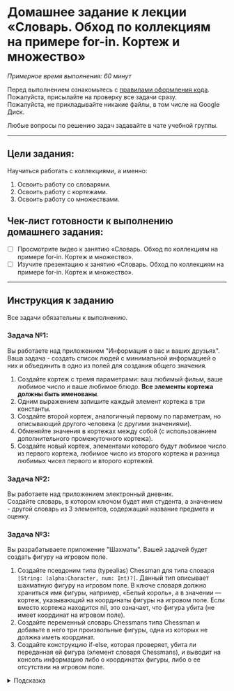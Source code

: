 # Домашнее задание к лекции «Словарь. Обход по коллекциям на примере for-in. Кортеж и множество»

_Примерное время выполнения: 60 минут_

Перед выполнением ознакомьтесь с [правилами оформления кода](https://github.com/netology-code/bios-2-homeworks/blob/master/swift-code-syle-guide.md).  
Пожалуйста, присылайте на проверку все задачи сразу.  
Пожалуйста, не прикладывайте никакие файлы, в том числе на Google Диск.

Любые вопросы по решению задач задавайте в чате учебной группы.

_______
## Цели задания:

Научиться работать с коллекциями, а именно:
1. Освоить работу со словарями.
2. Освоить работу с кортежами.
3. Освоить работу со множествами.

## Чек-лист готовности к выполнению домашнего задания:

- [ ] Просмотрите видео к занятию «Словарь. Обход по коллекциям на примере for-in. Кортеж и множество».
- [ ] Изучите презентацию к занятию «Словарь. Обход по коллекциям на примере for-in. Кортеж и множество».

----------------------

## Инструкция к заданию
Все задачи обязательны к выполнению.

### Задача №1:

Вы работаете над приложением "Информация о вас и ваших друзьях". Ваша задача - создать список людей с минимальной информацией о них и объединить в одно из полей для создания общего значения.

1. Создайте кортеж с тремя параметрами: ваш любимый фильм, ваше любимое число и ваше любимое блюдо. **Все элементы кортежа должны быть именованы**.
2. Одним выражением запишите каждый элемент кортежа в три константы.
3. Создайте второй кортеж, аналогичный первому по параметрам, но описывающий другого человека (с другими значениями).
4. Обменяйте значения в кортежах между собой (с использованием дополнительного промежуточного кортежа).
5. Создайте новый кортеж, элементами которого будут любимое число из первого кортежа, любимое число из второго кортежа и разница любимых чисел первого и второго кортежей.


### Задача №2: 

Вы работаете над приложением электронный дневник.  
Создайте словарь, в котором ключом будет имя студента, а значением - другой словарь из 3 элементов, содержащий название предмета и оценку.


### Задача №3:

Вы разрабатываете приложение "Шахматы". Вашей задачей будет создать фигуру на игровом поле. 

1. Создайте псевдоним типа (typealias) Chessman для типа словаря `[String: (alpha:Character, num: Int)?]`. 
Данный тип описывает шахматную фигуру на игровом поле. 
В ключе словаря должно храниться имя фигуры, например, «Белый король», а в значении — кортеж, указывающий на координаты фигуры на игровом поле. 
Если вместо кортежа находится nil, это означает, что фигура убита (не имеет координат на игровом поле).
2. Создайте переменный словарь Chessmans типа Chessman и добавьте в него три произвольные фигуры, одна из которых не должна иметь координат.
3. Создайте конструкцию if-else, которая проверяет, убита ли переданная ей фигура (элемент словаря Chessmans), и выводит на консоль информацию либо о координатах фигуры, либо о ее отсутствии на игровом поле.

<details>
    <summary>Подсказка</summary>
Для получения координат переданной фигуры используйте опциональное связывание.

```
    // chessmans[key] - опциональное значение
    if let info = chessmans[key] {
        // Действие
    }
```
</details>
